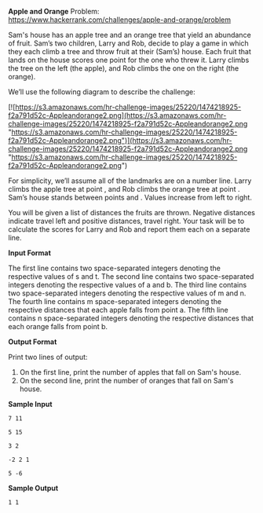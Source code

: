 **Apple and Orange**
Problem: https://www.hackerrank.com/challenges/apple-and-orange/problem

Sam's house has an apple tree and an orange tree that yield an abundance of fruit. Sam’s two children, Larry and Rob, decide to play a game in which they each climb a tree and throw fruit at their (Sam’s) house. Each fruit that lands on the house scores one point for the one who threw it. Larry climbs the tree on the left (the apple), and Rob climbs the one on the right (the orange).

We’ll use the following diagram to describe the challenge:

[![https://s3.amazonaws.com/hr-challenge-images/25220/1474218925-f2a791d52c-Appleandorange2.png](https://s3.amazonaws.com/hr-challenge-images/25220/1474218925-f2a791d52c-Appleandorange2.png "https://s3.amazonaws.com/hr-challenge-images/25220/1474218925-f2a791d52c-Appleandorange2.png")](https://s3.amazonaws.com/hr-challenge-images/25220/1474218925-f2a791d52c-Appleandorange2.png "https://s3.amazonaws.com/hr-challenge-images/25220/1474218925-f2a791d52c-Appleandorange2.png")

For simplicity, we’ll assume all of the landmarks are on a number line. Larry climbs the apple tree at point , and Rob climbs the orange tree at point . Sam’s house stands between points  and . Values increase from left to right.

You will be given a list of distances the fruits are thrown. Negative distances indicate travel left and positive distances, travel right. Your task will be to calculate the scores for Larry and Rob and report them each on a separate line.

**Input Format**

The first line contains two space-separated integers denoting the respective values of s and t. 
The second line contains two space-separated integers denoting the respective values of a and b. 
The third line contains two space-separated integers denoting the respective values of m and n. 
The fourth line contains m space-separated integers denoting the respective distances that each apple falls from point a. 
The fifth line contains n space-separated integers denoting the respective distances that each orange falls from point b.

**Output Format**

Print two lines of output:

1. On the first line, print the number of apples that fall on Sam's house.
2. On the second line, print the number of oranges that fall on Sam's house.

**Sample Input**

`7 11`

`5 15`

`3 2`

`-2 2 1`

`5 -6`

**Sample Output**

`1 1`
